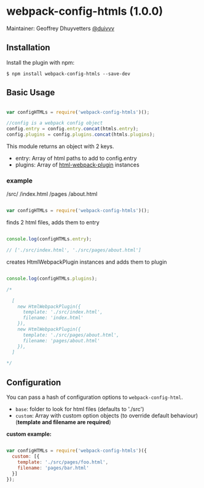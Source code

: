 # webpack-config-htmls (1.0.0)

Maintainer: Geoffrey Dhuyvetters [@duivvv](https://twitter.com/duivvv)

## Installation

Install the plugin with npm:

```shell
$ npm install webpack-config-htmls --save-dev
```

## Basic Usage

```javascript

var configHTMLs = require('webpack-config-htmls')();

//config is a webpack config object
config.entry = config.entry.concat(htmls.entry);
config.plugins = config.plugins.concat(htmls.plugins);

```

This module returns an object with 2 keys.

* entry: Array of html paths to add to config.entry
* plugins: Array of [html-webpack-plugin](https://github.com/ampedandwired/html-webpack-plugin) instances

### example

/src/
  /index.html
  /pages
    /about.html

```javascript

var configHTMLs = require('webpack-config-htmls')();

```

finds 2 html files, adds them to entry

```javascript

console.log(configHTMLs.entry);

// ['./src/index.html', './src/pages/about.html']

```

creates HtmlWebpackPlugin instances and adds them to plugin

```javascript

console.log(configHTMLs.plugins);

/*

  [
    new HtmlWebpackPlugin({
      template: './src/index.html',
      filename: 'index.html'
    }),
    new HtmlWebpackPlugin({
      template: './src/pages/about.html',
      filename: 'pages/about.html'
    }),
  ]

*/

```

## Configuration

You can pass a hash of configuration options to `webpack-config-html`.

- `base`: folder to look for html files (defaults to './src')
- `custom`: Array with custom option objects (to override default behaviour) (**template and filename are required**)

**custom example:**

```javascript

var configHTMLs = require('webpack-config-htmls')({
  custom: [{
    template: './src/pages/foo.html',
    filename: 'pages/bar.html'
  }]
});

```
